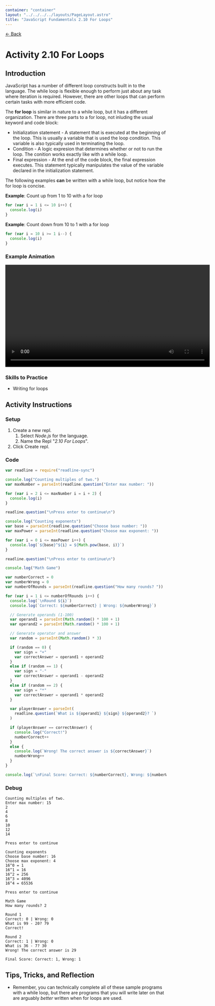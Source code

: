 ```yaml
---
container: "container"
layout: "../../../../layouts/PageLayout.astro"
title: "JavaScript Fundamentals 2.10 For Loops"
---
```


[← Back](/courses/javascript-fundamentals/)

# Activity 2.10 For Loops

## Introduction

JavaScript has a number of different loop constructs built in to the language. The while loop is flexible enough to perform just about any task where iteration is required. However, there are other loops that can perform certain tasks with more efficient code.

The **for loop** is similar in nature to a while loop, but it has a different organization. There are three parts to a for loop, not inluding the usual keyword and code block:

- Initialization statement - A statement that is executed at the beginning of the loop. This is usually a variable that is used the loop condition. This variable is also typically used in terminating the loop.
- Condition - A logic expresion that determines whether or not to run the loop. The conition works exactly like with a while loop.
- Final expression - At the end of the code block, the final expression executes. This statement typically manipulates the value of the variable declared in the initialization statement.

The following examples **can** be written with a while loop, but notice how the for loop is concise.

**Example**: Count up from 1 to 10 with a for loop

```js
for (var i = 1 i <= 10 i++) {
  console.log(i)
}
```

**Example**: Count down from 10 to 1 with a for loop

```js
for (var i = 10 i >= 1 i--) {
  console.log(i)
}
```

### Example Animation

<video src="/assets/video/javascript/for-loop-animation.mp4" width="640" controls></video>

### Skills to Practice

- Writing for loops

## Activity Instructions

### Setup

1. Create a new repl.
   1. Select _Node.js_ for the language.
   2. Name the Repl "_2.10 For Loops_".
2. Click Create repl.

### Code

```javascript
var readline = require("readline-sync")

console.log("Counting multiples of two.")
var maxNumber = parseInt(readline.question("Enter max number: "))

for (var i = 2 i <= maxNumber i = i + 2) {
  console.log(i)
}

readline.question("\nPress enter to continue\n")

console.log("Counting exponents")
var base = parseInt(readline.question("Choose base number: "))
var maxPower = parseInt(readline.question("Choose max exponent: "))

for (var i = 0 i <= maxPower i++) {
  console.log(`${base}^${i} = ${Math.pow(base, i)}`)
}

readline.question("\nPress enter to continue\n")

console.log("Math Game")

var numberCorrect = 0
var numberWrong = 0
var numberOfRounds = parseInt(readline.question("How many rounds? "))

for (var i = 1 i <= numberOfRounds i++) {
  console.log(`\nRound ${i}`)
  console.log(`Correct: ${numberCorrect} | Wrong: ${numberWrong}`)

  // Generate operands (1-100)
  var operand1 = parseInt(Math.random() * 100 + 1)
  var operand2 = parseInt(Math.random() * 100 + 1)

  // Generate operator and answer
  var random = parseInt(Math.random() * 3)

  if (random == 0) {
    var sign = "+"
    var correctAnswer = operand1 + operand2
  } 
  else if (random == 1) {
    var sign = "-"
    var correctAnswer = operand1 - operand2
  } 
  else if (random == 2) {
    var sign = "*"
    var correctAnswer = operand1 * operand2
  }

  var playerAnswer = parseInt(
    readline.question(`What is ${operand1} ${sign} ${operand2}? `)
  )

  if (playerAnswer == correctAnswer) {
    console.log("Correct!")
    numberCorrect++
  } 
  else {
    console.log(`Wrong! The correct answer is ${correctAnswer}`)
    numberWrong++
  }
}

console.log(`\nFinal Score: Correct: ${numberCorrect}, Wrong: ${numberWrong}`)
```

### Debug

```
Counting multiples of two.
Enter max number: 15
2
4
6
8
10
12
14

Press enter to continue

Counting exponents
Choose base number: 16
Choose max exponent: 4
16^0 = 1
16^1 = 16
16^2 = 256
16^3 = 4096
16^4 = 65536

Press enter to continue

Math Game
How many rounds? 2

Round 1
Correct: 0 | Wrong: 0
What is 99 - 20? 79
Correct!

Round 2
Correct: 1 | Wrong: 0
What is 36 - 7? 30
Wrong! The correct answer is 29

Final Score: Correct: 1, Wrong: 1
```

## Tips, Tricks, and Reflection

- Remember, you can technically complete all of these sample programs with a while loop, but there are programs that you will write later on that are arguably _better_ written when for loops are used.
